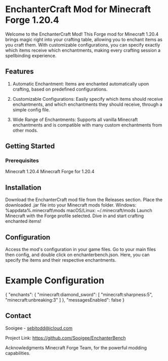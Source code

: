 # EnchanterCraft Mod for Minecraft Forge 1.20.4


Welcome to the EnchanterCraft Mod! This Forge mod for Minecraft 1.20.4 brings magic right into your crafting table, allowing you to enchant items as you craft them. With customizable configurations, you can specify exactly which items receive which enchantments, making every crafting session a spellbinding experience.

## Features

1. Automatic Enchantment: Items are enchanted automatically upon crafting, based on predefined configurations.

2. Customizable Configurations: Easily specify which items should receive enchantments, and which enchantments they should receive, through a simple config file.

3. Wide Range of Enchantments: Supports all vanilla Minecraft enchantments and is compatible with many custom enchantments from other mods.

## Getting Started

### Prerequisites
Minecraft 1.20.4
Minecraft Forge for 1.20.4 

## Installation

Download the EnchanterCraft mod file from the Releases section.
Place the downloaded .jar file into your Minecraft mods folder.
Windows: %appdata%\.minecraft\mods
macOS/Linux: ~/.minecraft/mods
Launch Minecraft with the Forge profile selected.
Dive in and start crafting enchanted items!

## Configuration

Access the mod's configuration in your game files.
Go to your main files then config, and double click on enchanterbench.json.
Here, you can specify the items and their respective enchantments.

# Example Configuration

{
  "enchants": {
    "minecraft:diamond_sword": [
      "minecraft:sharpness:5",
      "minecraft:unbreaking:3"
    ]
  },
  "messagesEnabled": false
}

## Contact

Sooigee - sebitodd@icloud.com

Project Link: https://github.com/Sooigee/EnchanterBench

Acknowledgments
Minecraft Forge Team, for the powerful modding capabilities.
